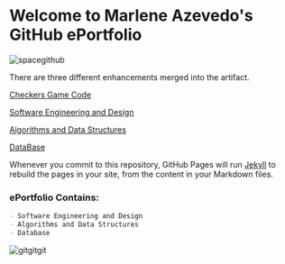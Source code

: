 # **Welcome to Marlene Azevedo's GitHub ePortfolio**
  

![spacegithub](https://user-images.githubusercontent.com/44255118/79629469-ee858e00-80fe-11ea-9a03-a0241398e398.jpg)

There are three different enhancements merged into the artifact. 

[Checkers Game Code](https://github.com/marleneA07/-marlene07.github.io/blob/master/Checkers_Game_Code)

[Software Engineering and Design](https://github.com/marleneA07/-marlene07.github.io/blob/master/Software_Engineering_and_Design)

[Algorithms and Data Structures](https://github.com/marleneA07/-marlene07.github.io/blob/master/Algorithm_and_Data_Structure)

[DataBase](https://github.com/marleneA07/-marlene07.github.io/blob/master/DataBase)

Whenever you commit to this repository, GitHub Pages will run [Jekyll](https://jekyllrb.com/) to rebuild the pages in your site, from the content in your Markdown files.



### ePortfolio Contains:
```markdown
- Software Engineering and Design
- Algorithms and Data Structures
- Database
```
![gitgitgit](https://user-images.githubusercontent.com/44255118/79629859-98661a00-8101-11ea-9a1b-f224bb9536b7.png)




